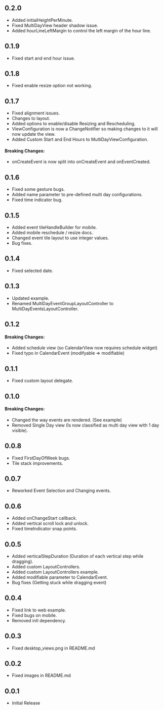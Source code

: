 ## 0.2.0
* Added initialHeightPerMinute.
* Fixed MultiDayView header shadow issue.
* Added hourLineLeftMargin to control the left margin of the hour line.

## 0.1.9
* Fixed start and end hour issue.

## 0.1.8
* Fixed enable resize option not working.
  
## 0.1.7
* Fixed alignment issues.
* Changes to layout.
* Added options to enable/disable Resizing and Rescheduling.
* ViewConfiguration is now a ChangeNotifier so making changes to it will now update the view.
* Added Custom Start and End Hours to MultiDayViewConfiguration.

#### Breaking Changes:
* onCreateEvent is now split into onCreateEvent and onEventCreated.

## 0.1.6
* Fixed some gesture bugs.
* Added name parameter to pre-defined multi day configurations.
* Fixed time indicator bug.

## 0.1.5
* Added event tileHandleBuilder for mobile.
* Added mobile reschedule / resize docs.
* Changed event tile layout to use integer values.
* Bug fixes.

## 0.1.4
* Fixed selected date.

## 0.1.3
* Updated example.
* Renamed MultiDayEventGroupLayoutController to MultiDayEventsLayoutController.

## 0.1.2
#### Breaking Changes:
* Added schedule view (so CalendarView now requires schedule widget)
* Fixed typo in CalendarEvent (modifyable => modifiable)

## 0.1.1
* Fixed custom layout delegate.

## 0.1.0

#### Breaking Changes:
* Changed the way events are rendered. (See example)
* Removed Single Day view (Is now classified as multi day view with 1 day visible).

## 0.0.8

* Fixed FirstDayOfWeek bugs.
* Tile stack improvements.

## 0.0.7

* Reworked Event Selection and Changing events.

## 0.0.6

* Added onChangeStart callback.
* Added vertical scroll lock and unlock.
* Fixed timeIndicator snap points.

## 0.0.5
* Added verticalStepDuration (Duration of each vertical step while dragging).
* Added custom LayoutControllers.
* Added custom LayoutControllers example.
* Added modifiable parameter to CalendarEvent.
* Bug fixes (Getting stuck while dragging event)

## 0.0.4

* Fixed link to web example.
* Fixed bugs on mobile.
* Removed intl dependency.

## 0.0.3

* Fixed desktop_views.png in README.md

## 0.0.2

* Fixed images in README.md

## 0.0.1

* Initial Release











